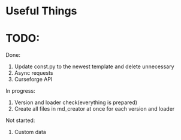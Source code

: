 # Useful Things

# TODO:
Done:

1. Update const.py to the newest template and delete unnecessary
2. Async requests
3. Curseforge API


In progress:

1. Version and loader check(everything is prepared)
2. Create all files in md_creator at once for each version and loader

Not started:

1. Custom data


